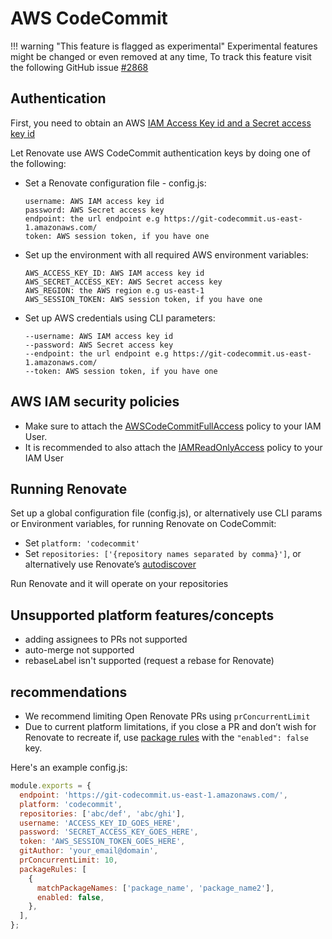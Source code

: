 # AWS CodeCommit

<!-- prettier-ignore -->
!!! warning "This feature is flagged as experimental"
    Experimental features might be changed or even removed at any time, To track this feature visit the following GitHub issue [#2868](https://github.com/renovatebot/renovate/issues/2868)

## Authentication

First, you need to obtain an AWS [IAM Access Key id and a Secret access key id](https://docs.aws.amazon.com/IAM/latest/UserGuide/id_credentials_access-keys.html)

Let Renovate use AWS CodeCommit authentication keys by doing one of the following:

- Set a Renovate configuration file - config.js:

  ```
  username: AWS IAM access key id
  password: AWS Secret access key
  endpoint: the url endpoint e.g https://git-codecommit.us-east-1.amazonaws.com/
  token: AWS session token, if you have one
  ```

- Set up the environment with all required AWS environment variables:

  ```
  AWS_ACCESS_KEY_ID: AWS IAM access key id
  AWS_SECRET_ACCESS_KEY: AWS Secret access key
  AWS_REGION: the AWS region e.g us-east-1
  AWS_SESSION_TOKEN: AWS session token, if you have one
  ```

- Set up AWS credentials using CLI parameters:

  ```
  --username: AWS IAM access key id
  --password: AWS Secret access key
  --endpoint: the url endpoint e.g https://git-codecommit.us-east-1.amazonaws.com/
  --token: AWS session token, if you have one
  ```

## AWS IAM security policies

- Make sure to attach the [AWSCodeCommitFullAccess](https://docs.aws.amazon.com/codecommit/latest/userguide/security-iam-awsmanpol.html#managed-policies-full) policy to your IAM User.
- It is recommended to also attach the [IAMReadOnlyAccess](https://docs.aws.amazon.com/IAM/latest/UserGuide/security-iam-awsmanpol.html) policy to your IAM User

## Running Renovate

Set up a global configuration file (config.js), or alternatively use CLI params or Environment variables, for running Renovate on CodeCommit:

- Set `platform: 'codecommit'`
- Set `repositories: ['{repository names separated by comma}']`, or alternatively use Renovate’s [autodiscover](https://docs.renovatebot.com/self-hosted-configuration/#autodiscover)

Run Renovate and it will operate on your repositories

## Unsupported platform features/concepts

- adding assignees to PRs not supported
- auto-merge not supported
- rebaseLabel isn't supported (request a rebase for Renovate)

## recommendations

- We recommend limiting Open Renovate PRs using `prConcurrentLimit`
- Due to current platform limitations, if you close a PR and don’t wish for Renovate to recreate if, use [package rules](https://docs.renovatebot.com/configuration-options/#packagerules) with the `"enabled": false` key.

Here's an example config.js:

```js
module.exports = {
  endpoint: 'https://git-codecommit.us-east-1.amazonaws.com/',
  platform: 'codecommit',
  repositories: ['abc/def', 'abc/ghi'],
  username: 'ACCESS_KEY_ID_GOES_HERE',
  password: 'SECRET_ACCESS_KEY_GOES_HERE',
  token: 'AWS_SESSION_TOKEN_GOES_HERE',
  gitAuthor: 'your_email@domain',
  prConcurrentLimit: 10,
  packageRules: [
    {
      matchPackageNames: ['package_name', 'package_name2'],
      enabled: false,
    },
  ],
};
```
